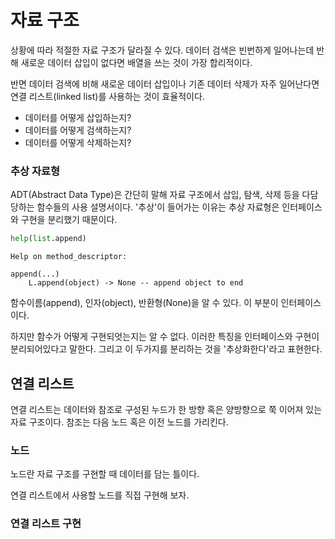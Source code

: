 # 자료 구조

상황에 따라 적절한 자료 구조가 달라질 수 있다. 데이터 검색은 빈번하게 일어나는데 반해 새로운 데이터 삽입이 없다면 배열을 쓰는 것이 가장 합리적이다.

반면 데이터 검색에 비해 새로운 데이터 삽입이나 기존 데이터 삭제가 자주 일어난다면 연결 리스트(linked list)를 사용하는 것이 효율적이다.

- 데이터를 어떻게 삽입하는지?
- 데이터를 어떻게 검색하는지?
- 데이터를 어떻게 삭제하는지?

### 추상 자료형

ADT(Abstract Data Type)은 간단히 말해 자료 구조에서 삽입, 탐색, 삭제 등을 다담당하는 함수들의 사용 설명서이다. '추상'이 들어가는 이유는 추상 자료형은 인터페이스와 구현을 분리했기 때문이다.

```py
help(list.append)
```

```shell
Help on method_descriptor:

append(...)
    L.append(object) -> None -- append object to end
```

함수이름(append), 인자(object), 반환형(None)을 알 수 있다. 이 부분이 인터페이스이다.

하지만 함수가 어떻게 구현되엇는지는 알 수 없다. 이러한 특징을 인터페이스와 구현이 분리되어있다고 말한다. 그리고 이 두가지를 분리하는 것을 '추상화한다'라고 표현한다.

## 연결 리스트

연결 리스트는 데이터와 참조로 구성된 누드가 한 방향 혹은 양방향으로 쭉 이어져 있는 자료 구조이다. 참조는 다음 노드 혹은 이전 노드를 가리킨다.

### 노드

노드란 자료 구조를 구현할 때 데이터를 담는 틀이다.

연결 리스트에서 사용할 노드를 직접 구현해 보자.

### 연결 리스트 구현
